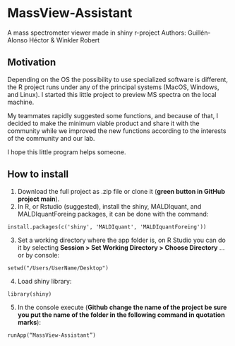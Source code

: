 # MassView-Assistant
A mass spectrometer viewer made in shiny r-project
Authors: Guillén-Alonso Héctor & Winkler Robert


## Motivation
Depending on the OS the possibility to use specialized software is different, the R project runs under any of the principal systems (MacOS, Windows, and Linux). I started this little project to preview MS spectra on the local machine. 

My teammates rapidly suggested some functions, and because of that, I decided to make the minimum viable product and share it with the community while we improved the new functions according to the interests of the community and our lab. 

I hope this little program helps someone.

## How to install
1. Download the full project as .zip file or clone it (**green button in GitHub project main**).
2. In R, or Rstudio (suggested), install the shiny, MALDIquant, and MALDIquantForeing packages, it can be done with the command:
```
install.packages(c('shiny', 'MALDIquant', 'MALDIquantForeing'))
```
3. Set a working directory where the app folder is, on R Studio you can do it by selecting **Session > Set Working Directory > Choose Directory** ... or by console:
```
setwd("/Users/UserName/Desktop")
```
4. Load shiny library:
```
library(shiny)
```
5. In the console execute (**Github change the name of the project be sure you put the name of the folder in the following command in quotation marks**):
```
runApp(“MassView-Assistant”)
```
